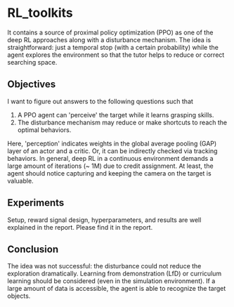 # RL_toolkits
It contains a source of proximal policy optimization (PPO) as one of the deep RL approaches along with a disturbance mechanism. The idea is straightforward: just a temporal stop (with a certain probability) while the agent explores the environment so that the tutor helps to reduce or correct searching space.


## Objectives
I want to figure out answers to the following questions such that

1. A PPO agent can 'perceive' the target while it learns grasping skills.
2. The disturbance mechanism may reduce or make shortcuts to reach the optimal behaviors.

Here, 'perception' indicates weights in the global average pooling (GAP) layer of an actor and a critic. Or, it can be indirectly checked via tracking behaviors. In general, deep RL in a continuous environment demands a large amount of iterations (~ 1M) due to credit assignment. At least, the agent should notice capturing and keeping the camera on the target is valuable.

## Experiments
Setup, reward signal design, hyperparameters, and results are well explained in the report. Please find it in the report.


## Conclusion
The idea was not successful: the disturbance could not reduce the exploration dramatically. Learning from demonstration (LfD) or curriculum learning should be considered (even in the simulation environment). If a large amount of data is accessible, the agent is able to recognize the target objects.    
